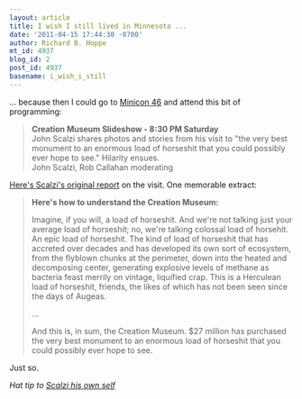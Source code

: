 ```yaml
---
layout: article
title: I wish I still lived in Minnesota ...
date: '2011-04-15 17:44:30 -0700'
author: Richard B. Hoppe
mt_id: 4937
blog_id: 2
post_id: 4937
basename: i_wish_i_still
---
```

... because then I could go to [Minicon 46](http://www.mnstf.org/minicon46/) and attend this bit of programming:

> **Creation Museum Slideshow - 8:30 PM Saturday**  
> John Scalzi shares photos and stories from his visit to "the very best monument to an enormous load of horseshit that you could possibly ever hope to see." Hilarity ensues.  
> John Scalzi, Rob Callahan moderating

[Here's Scalzi's original report](http://whatever.scalzi.com/2007/11/12/your-creation-museum-report/) on the visit.  One memorable extract:

> **Here's how to understand the Creation Museum:**
> 
> Imagine, if you will, a load of horseshit. And we're not talking just your average load of horseshit; no, we're talking colossal load of horsehit. An epic load of horseshit. The kind of load of horseshit that has accreted over decades and has developed its own sort of ecosystem, from the flyblown chunks at the perimeter, down into the heated and decomposing center, generating explosive levels of methane as bacteria feast merrily on vintage, liquified crap. This is a Herculean load of horseshit, friends, the likes of which has not been seen since the days of Augeas.
> 
> ...
> 
> And this is, in sum, the Creation Museum. $27 million has purchased the very best monument to an enormous load of horseshit that you could possibly ever hope to see.

Just so.

_Hat tip to [Scalzi his own self](http://whatever.scalzi.com/2011/04/11/my-minicon-46-schedule/)_
